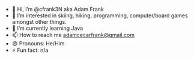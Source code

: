- 👋 Hi, I’m @cfrank3N aka Adam Frank
- 👀 I’m interested in skiing, hiking, programming, computer/board games amongst other things.
- 🌱 I’m currently learning Java
- 📫 How to reach me adamcecarfrank@gmail.com
- 😄 Pronouns: He/Him
- ⚡ Fun fact: n/a

<!---
cfrank3N/cfrank3N is a ✨ special ✨ repository because its `README.md` (this file) appears on your GitHub profile.
You can click the Preview link to take a look at your changes.
--->

